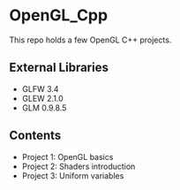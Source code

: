 # OpenGL_Cpp

This repo holds a few OpenGL C++ projects. 

## External Libraries

- GLFW 3.4
- GLEW 2.1.0
- GLM 0.9.8.5

## Contents

- Project 1: OpenGL basics
- Project 2: Shaders introduction 
- Project 3: Uniform variables
